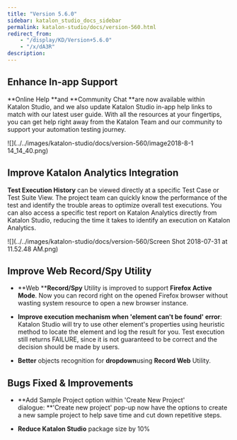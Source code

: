 ```yaml
---
title: "Version 5.6.0" 
sidebar: katalon_studio_docs_sidebar
permalink: katalon-studio/docs/version-560.html 
redirect_from:
    - "/display/KD/Version+5.6.0"
    - "/x/dA3R"
description: 
---
```

Enhance In-app Support
----------------------

**Online Help **and **Community Chat **are now available within Katalon Studio, and we also update Katalon Studio in-app help links to match with our latest user guide. With all the resources at your fingertips, you can get help right away from the Katalon Team and our community to support your automation testing journey.

![](../../images/katalon-studio/docs/version-560/image2018-8-1 14_14_40.png)

Improve Katalon Analytics Integration
-------------------------------------

**Test Execution History** can be viewed directly at a specific Test Case or Test Suite View. The project team can quickly know the performance of the test and identify the trouble areas to optimize overall test executions. You can also access a specific test report on Katalon Analytics directly from Katalon Studio, reducing the time it takes to identify an execution on Katalon Analytics.

![](../../images/katalon-studio/docs/version-560/Screen Shot 2018-07-31 at 11.52.48 AM.png)

Improve Web Record/Spy Utility 
-------------------------------

*   **Web ****Record/Spy** Utility is improved to support **Firefox Active Mode**. Now you can record right on the opened Firefox browser without wasting system resource to open a new browser instance. 
*   **Improve execution mechanism when 'element can't be found' error**: Katalon Studio will try to use other element's properties using heuristic method to locate the element and log the result for you. Test execution still returns FAILURE, since it is not guaranteed to be correct and the decision should be made by users.
    
*   **Better** objects recognition for **dropdown**using **Record Web** Utility. 
    

Bugs Fixed & Improvements
-------------------------

*   **Add Sample Project option within 'Create New Project' dialogue: **'Create new project' pop-up now have the options to create a new sample project to help save time and cut down repetitive steps.
    
*   **Reduce Katalon Studio** package size by 10%